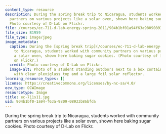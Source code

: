 ```yaml
---
content_type: resource
description: During the spring break trip to Nicaragua, students worked with community
  partners on various projects like a solar oven, shown here baking sugar cookies.
  Photo courtesy of D-Lab on Flickr.
file: /courses/ec-711-d-lab-energy-spring-2011/904b1bf01a94f63a980908933b86bfda_ec-711s11.jpg
file_size: 81959
file_type: image/jpeg
image_metadata:
  caption: During the [spring break trip](/courses/ec-711-d-lab-energy-spring-2011/video_galleries/week-8-nicaragua-trip)
    to Nicaragua, students worked with community partners on various projects like
    a solar oven, shown here baking sugar cookies. (Photo courtesy of [D-Lab](http://www.flickr.com/photos/d-lab/5576006598)
    on Flickr.)
  credit: Photo courtesy of D-Lab on Flickr.
  image-alt: Photo of a student standing outdoors next to a box containing cookies,
    with clear plexiglass top and a large foil solar reflector.
learning_resource_types: []
license: https://creativecommons.org/licenses/by-nc-sa/4.0/
ocw_type: OCWImage
resourcetype: Image
title: ec-711s11.jpg
uid: 904b1bf0-1a94-f63a-9809-08933b86bfda
---
```

During the spring break trip to Nicaragua, students worked with community partners on various projects like a solar oven, shown here baking sugar cookies. Photo courtesy of D-Lab on Flickr.